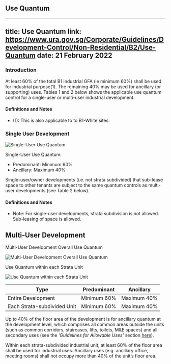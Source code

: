 
## Use Quantum
---
title: Use Quantum
link: https://www.ura.gov.sg/Corporate/Guidelines/Development-Control/Non-Residential/B2/Use-Quantum
date: 21 February 2022
---

### Introduction

At least 60% of the total B1 industrial GFA (ie minimum 60%) shall be used for industrial purpose(1). The remaining 40% may be used for ancillary (or supporting) uses. Tables 1 and 2 below shows the applicable use quantum control for a single-user or multi-user industrial development.

#### Definitions and Notes

- (1): This is also applicable to to B1-White sites.

### Single User Development

![Single-User Use Quantum](https://www.ura.gov.sg/-/media/Corporate/Guidelines/Development-control/Industrial/B107_Single_User_Quantum.jpg?h=100%25&w=100%25)

Single-User Use Quantum:

- Predominant: Minimum 60%
- Ancillary: Maximum 40%

Single-user/owner developments (i.e. not strata subdivided) that sub-lease space to other tenants are subject to the same quantum controls as multi-user developments (see Table 2 below).

#### Definitions and Notes

- Note: For single-user developments, strata subdivision is not allowed. Sub-leasing of space is allowed.

## Multi-User Development

Multi-User Development Overall Use Quantum

![Multi-User Development Overall Use Quantum](https://www.ura.gov.sg/-/media/Corporate/Guidelines/Development-control/Industrial/B105_Multi_User_Quantum_A.jpg?h=100%25&w=100%25)

Use Quantum within each Strata Unit

![Use Quantum within each Strata Unit](https://www.ura.gov.sg/-/media/Corporate/Guidelines/Development-control/Industrial/B106_Multi_User_Quantum_B.jpg?h=100%25&w=100%25)

| Type                        | Predominant | Ancillary   |
| --------------------------- | ----------- | ----------- |
| Entire Development          | Minimum 60% | Maximum 40% |
| Each Strata-subdivided Unit | Minimum 60% | Maximum 40% |

Up to 40% of the floor area of the development is for ancillary quantum at the development level, which comprises all common areas outside the units (such as common corridors, staircases, lifts, toilets, M&E spaces) and all secondary uses (see the _'Guidelines for Allowable Uses'_ section [here](https://www.ura.gov.sg/Corporate/Guidelines/Development-Control/Non-Residential/B1/Allowable-Uses)).

Within each strata-subdivided industrial unit, at least 60% of the floor area shall be used for industrial uses. Ancillary uses (e.g. ancillary office, meeting rooms) shall not occupy more than 40% of the unit’s floor area.

